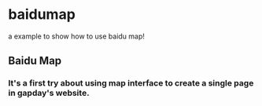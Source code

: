 # baidumap
a example to show how to use baidu map!

## Baidu Map
### It's a first try about using map interface to create a single page in gapday's website.

